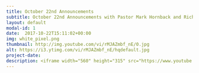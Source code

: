 ```yaml
---
title: October 22nd Announcements
subtitle: October 22nd Announcements with Pastor Mark Hornback and Richie Runnells.
layout: default
modal-id: 1 
date:  2017-10-22T15:11:02+00:00
img: white_pixel.png
thumbnail: http://img.youtube.com/vi/rMJAZmbf_nE/0.jpg
alt: https://i3.ytimg.com/vi/rMJAZmbf_nE/hqdefault.jpg
project-date: 
description: <iframe width="560" height="315" src="https://www.youtube.com/embed/rMJAZmbf_nE" frameborder="0" allowfullscreen></iframe> 
---
```

